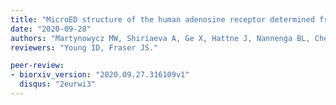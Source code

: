 ```yaml
---
title: "MicroED structure of the human adenosine receptor determined from a single nanocrystal in LCP."
date: "2020-09-28"
authors: "Martynowycz MW, Shiriaeva A, Ge X, Hattne J, Nannenga BL, Cherezov V, Gonen T."
reviewers: "Young ID, Fraser JS."

peer-review:
- biorxiv_version: "2020.09.27.316109v1"
  disqus: "2eurwi3"
---
```


